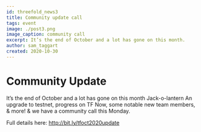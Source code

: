 ```yaml
---
id: threefold_news3
title: Community update call
tags: event
image: ./post3.png
image_caption: community call
excerpt: It’s the end of October and a lot has gone on this month.
author: sam_taggart
created: 2020-10-30
---
```



# Community Update

It’s the end of October and a lot has gone on this month Jack-o-lantern An upgrade to testnet, progress on TF Now, some notable new team members, & more! & we have a community call this Monday.

Full details here: http://bit.ly/tfoct2020update